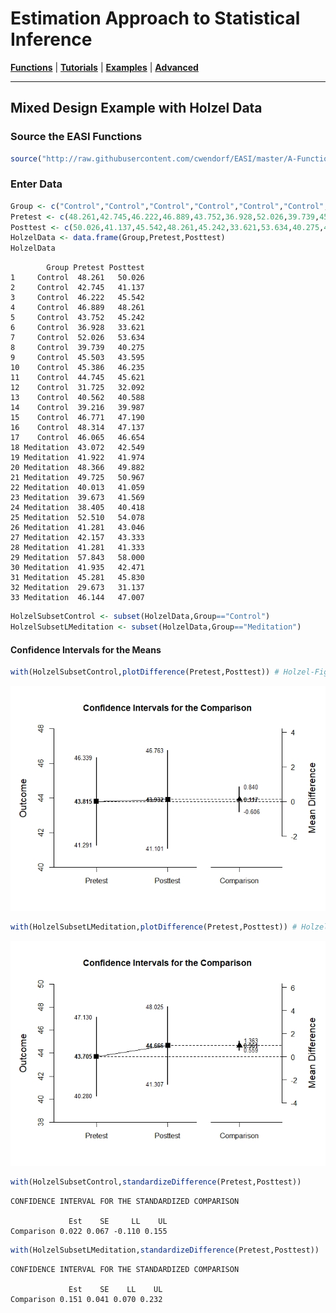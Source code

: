 # Estimation Approach to Statistical Inference

[**Functions**](../../A-Functions) | 
[**Tutorials**](../../B-Tutorials) | 
[**Examples**](../../C-Examples) | 
[**Advanced**](../../D-Advanced)

---

## Mixed Design Example with Holzel Data

### Source the EASI Functions

```r
source("http://raw.githubusercontent.com/cwendorf/EASI/master/A-Functions/EASI-Functions.R")
```

### Enter Data

```r
Group <- c("Control","Control","Control","Control","Control","Control","Control","Control","Control","Control","Control","Control","Control","Control","Control","Control","Control","Meditation","Meditation","Meditation","Meditation","Meditation","Meditation","Meditation","Meditation","Meditation","Meditation","Meditation","Meditation","Meditation","Meditation","Meditation","Meditation")
Pretest <- c(48.261,42.745,46.222,46.889,43.752,36.928,52.026,39.739,45.503,45.386,44.745,31.725,40.562,39.216,46.771,48.314,46.065,43.072,41.922,48.366,49.725,40.013,39.673,38.405,52.51,41.281,42.157,41.281,57.843,41.935,45.281,29.673,46.144)
Posttest <- c(50.026,41.137,45.542,48.261,45.242,33.621,53.634,40.275,43.595,46.235,45.621,32.092,40.588,39.987,47.19,47.137,46.654,42.549,41.974,49.882,50.967,41.059,41.569,40.418,54.078,43.046,43.333,41.333,58,42.471,45.83,31.137,47.007)
HolzelData <- data.frame(Group,Pretest,Posttest)
HolzelData
```
```
        Group Pretest Posttest
1     Control  48.261   50.026
2     Control  42.745   41.137
3     Control  46.222   45.542
4     Control  46.889   48.261
5     Control  43.752   45.242
6     Control  36.928   33.621
7     Control  52.026   53.634
8     Control  39.739   40.275
9     Control  45.503   43.595
10    Control  45.386   46.235
11    Control  44.745   45.621
12    Control  31.725   32.092
13    Control  40.562   40.588
14    Control  39.216   39.987
15    Control  46.771   47.190
16    Control  48.314   47.137
17    Control  46.065   46.654
18 Meditation  43.072   42.549
19 Meditation  41.922   41.974
20 Meditation  48.366   49.882
21 Meditation  49.725   50.967
22 Meditation  40.013   41.059
23 Meditation  39.673   41.569
24 Meditation  38.405   40.418
25 Meditation  52.510   54.078
26 Meditation  41.281   43.046
27 Meditation  42.157   43.333
28 Meditation  41.281   41.333
29 Meditation  57.843   58.000
30 Meditation  41.935   42.471
31 Meditation  45.281   45.830
32 Meditation  29.673   31.137
33 Meditation  46.144   47.007
```
```r
HolzelSubsetControl <- subset(HolzelData,Group=="Control")
HolzelSubsetLMeditation <- subset(HolzelData,Group=="Meditation")
```

#### Confidence Intervals for the Means

```r
with(HolzelSubsetControl,plotDifference(Pretest,Posttest)) # Holzel-Figure1.jpeg
```
<kbd><img src="Holzel-Figure1.jpeg"></kbd>
```r
with(HolzelSubsetLMeditation,plotDifference(Pretest,Posttest)) # Holzel-Figure2.jpeg
```
<kbd><img src="Holzel-Figure2.jpeg"></kbd>
```r
with(HolzelSubsetControl,standardizeDifference(Pretest,Posttest))
```
```
CONFIDENCE INTERVAL FOR THE STANDARDIZED COMPARISON

             Est    SE     LL    UL
Comparison 0.022 0.067 -0.110 0.155
```
```r
with(HolzelSubsetLMeditation,standardizeDifference(Pretest,Posttest))
```
```
CONFIDENCE INTERVAL FOR THE STANDARDIZED COMPARISON

             Est    SE    LL    UL
Comparison 0.151 0.041 0.070 0.232
```
